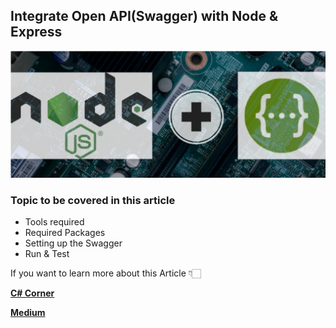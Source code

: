 ## Integrate Open API(Swagger) with Node & Express

![picture alt](https://github.com/JayKrishnareddy/Node_SwaggerDoc/blob/master/J1.png "Node.js + Swagger")

### Topic to be covered in this article
- Tools required
- Required Packages
- Setting up the Swagger
- Run & Test

If you want to learn more about this Article 👇🏻

[**C# Corner**](https://www.c-sharpcorner.com/article/integrate-swagger-open-api-with-node-express/ "C# Corner")

[**Medium**](https://jaykrishnareddy.medium.com/integrate-open-api-swagger-with-node-and-express-b5b77bdc081b "Medium")
